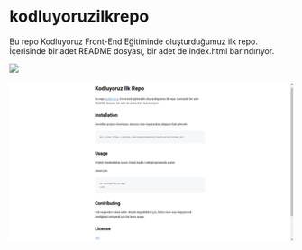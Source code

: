 # kodluyoruzilkrepo
Bu repo Kodluyoruz Front-End Eğitiminde oluşturduğumuz ilk repo. İçerisinde bir adet README dosyası, bir adet de index.html barındırıyor.

![](https://github.com/nidadegirmenci/kodluyoruzilkrepo/assets/142792262/69c18649-f4c3-46f6-bf5d-f9f35333e708>)



![](https://raw.githubusercontent.com/Kodluyoruz/taskforce/main/git/odev1/figures/markdown.png)







